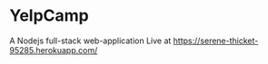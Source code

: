 # YelpCamp
A Nodejs full-stack web-application 
Live at https://serene-thicket-95285.herokuapp.com/
